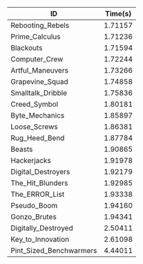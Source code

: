 |ID|Time(s)|
|-|-|
|Rebooting_Rebels|1.71157|
|Prime_Calculus|1.71236|
|Blackouts|1.71594|
|Computer_Crew|1.72244|
|Artful_Maneuvers|1.73266|
|Grapevine_Squad|1.74858|
|Smalltalk_Dribble|1.75836|
|Creed_Symbol|1.80181|
|Byte_Mechanics|1.85897|
|Loose_Screws|1.86381|
|Rug_Heed_Bend|1.87784|
|Beasts|1.90865|
|Hackerjacks|1.91978|
|Digital_Destroyers|1.92179|
|The_Hit_Blunders|1.92985|
|The_ERROR_List|1.93338|
|Pseudo_Boom|1.94160|
|Gonzo_Brutes|1.94341|
|Digitally_Destroyed|2.50411|
|Key_to_Innovation|2.61098|
|Pint_Sized_Benchwarmers|4.44011|
